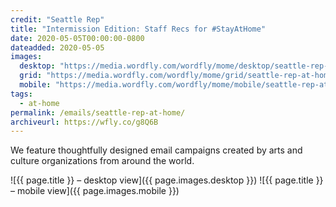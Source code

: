 ```yaml
---
credit: "Seattle Rep"
title: "Intermission Edition: Staff Recs for #StayAtHome"
date: 2020-05-05T00:00:00-0800
dateadded: 2020-05-05
images:
  desktop: "https://media.wordfly.com/wordfly/mome/desktop/seattle-rep-at-home.jpg"
  grid: "https://media.wordfly.com/wordfly/mome/grid/seattle-rep-at-home.jpg"
  mobile: "https://media.wordfly.com/wordfly/mome/mobile/seattle-rep-at-home.jpg"
tags:
  - at-home
permalink: /emails/seattle-rep-at-home/
archiveurl: https://wfly.co/g8Q6B
---
```

We feature thoughtfully designed email campaigns created by arts and culture organizations from around the world.

![{{ page.title }} – desktop view]({{ page.images.desktop }})
![{{ page.title }} – mobile view]({{ page.images.mobile }})
